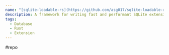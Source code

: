```yaml
---
name: "[sqlite-loadable-rs](https://github.com/asg017/sqlite-loadable-rs)"
description: A framework for writing fast and performant SQLite extensions in Rust
tags:
  - Database
  - Rust
  - Extension
---
```

#repo